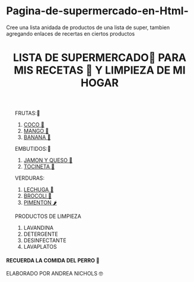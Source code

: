 # Pagina-de-supermercado-en-Html-
Cree una lista anidada de productos de una lista de super, tambien agregando enlaces de recertas en ciertos productos 
<!DOCTYPE html>
<html lang="en">
<head>
    <meta charset="UTF-8">
    <meta http-equiv="X-UA-Compatible" content="IE=edge">
    <meta name="viewport" content="width=device-width, initial-scale=1.0">
    <title> iLISTA DEL SUPER IDEAL! </title>
</head>
<body>
    <header>
        <h1>
            LISTA DE SUPERMERCADO🛒  PARA MIS RECETAS 📖 Y LIMPIEZA DE MI HOGAR
        </h1>
    </header>
    <nav>
        <ul>
            FRUTAS:🥙
            <ol>
                <li> 
                 <a 
                 href="https://www.quericavida.com/recetas/arroz-con-coco-venezolano/f1ad81ac-f927-4491-b5d1-c0d9ff2a8474"
                 target="blue">
                        COCO 🥥
                 </a>
                </li>
                <li>
                 <a
                 href="https://www.recetasgratis.net/receta-de-jalea-de-mango-casera-15406.html"
                 target="blue">
                        MANGO 🥭
                 </a>
                </li>
                <li>
                <a 
                 href="https://www.recetasgratis.net/receta-de-panquecas-de-avena-y-banana-59202.html"
                target="blue">
                       BANANA 🍌
                 </a>
                </li>
</ol>
        </ul>
        <ul>
            EMBUTIDOS:🍖
        <ol>
            <li>
            <a
            href="https://www.comedera.com/sandwich-de-jamon-y-queso/"
            target="blue">
                  JAMON Y QUESO 🥪
            </a>
            </li>
            <li>
            <a
            href="https://www.recetasnestle.com.do/recetas/rollos-de-huevo-y-tocineta"
            target="blue"
            >
                 TOCINETA 🥓
            </a>
            </li>
</ol>
        </ul>
        <ul>
            VERDURAS:
<ol>
            <li>
            <a
            href="https://www.laurafuentes.soy/ensalada-lechuga-tomate/"
            target="blue">
                 LECHUGA 🥬
            </a>
            </li>
            <li>
            <a
            href="https://www.paulinacocina.net/brocoli-gratinado/2056"
            target="blue">
                BROCOLI 🥦
            </a>
            </li>
            <li>
            <a
            href="https://cocina-casera.com/pollo-al-pimenton/"
            target="">
               PIMENTON 🌶️
            </a>
            </li>
</ol>
        </ul>
        <ul>
            PRODUCTOS DE LIMPIEZA
            <ol>
                <li>
                LAVANDINA
                </li>
                <li>
                DETERGENTE 
                </li>
                <li>
                DESINFECTANTE 
                </li>
                <li>
                LAVAPLATOS
                </li>
            </ol>
        </ul>
        <h4>
            RECUERDA LA COMIDA DEL PERRO 🐶
        </h4>
    </nav>
    <footer>
        ELABORADO POR ANDREA NICHOLS 🤓
    </footer>
</body>
</html>
